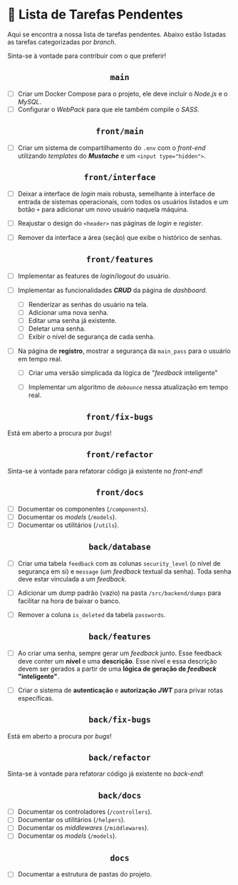 # 📌 Lista de Tarefas Pendentes

Aqui se encontra a nossa lista de tarefas pendentes. Abaixo estão listadas as tarefas categorizadas por *branch*.

Sinta-se à vontade para contribuir com o que preferir!

<h2 align="center"><code>main</code></h2>

* [ ] Criar um Docker Compose para o projeto, ele deve incluir o *Node.js* e o *MySQL*.
* [ ] Configurar o *WebPack* para que ele também compile o *SASS*.

<h2 align="center"><code>front/main</code></h2>

* [ ] Criar um sistema de compartilhamento do `.env` com o *front-end* utilizando *templates* do ***Mustache*** e um `<input type="hidden">`.

<h2 align="center"><code>front/interface</code></h2>

* [ ] Deixar a interface de *login* mais robusta, semelhante à interface de entrada de sistemas operacionais, com todos os usuários listados e um botão `+` para adicionar um novo usuário naquela máquina.

* [ ] Reajustar o design do `<header>` nas páginas de *login* e *register*.

* [ ] Remover da interface a área (seção) que exibe o histórico de senhas.

<h2 align="center"><code>front/features</code></h2>

* [ ] Implementar as features de *login*/*logout* do usuário.

* [ ] Implementar as funcionalidades ***CRUD*** da página de *dashboard*.
    * [ ] Renderizar as senhas do usuário na tela.
    * [ ] Adicionar uma nova senha.
    * [ ] Editar uma senha já existente.
    * [ ] Deletar uma senha.
    * [ ] Exibir o nível de segurança de cada senha.

* [ ] Na página de **registro**, mostrar a segurança da `main_pass` para o usuário em tempo real.
    * [ ] Criar uma versão simplicada da lógica de "*feedback* inteligente"
    * [ ] Implementar um algoritmo de *`debounce`* nessa atualização em tempo real.


<h2 align="center"><code>front/fix-bugs</code></h2>

Está em aberto a procura por *bugs*!

<h2 align="center"><code>front/refactor</code></h2>

Sinta-se à vontade para refatorar código já existente no *front-end*!

<h2 align="center"><code>front/docs</code></h2>

* [ ] Documentar os componentes (`/components`).
* [ ] Documentar os *models* (`/models`).
* [ ] Documentar os utilitários (`/utils`).

<h2 align="center"><code>back/database</code></h2>

* [ ] Criar uma tabela `feedback` com as colunas `security_level` (o nível de segurança em si) e `message` (um *feedback* textual da senha). Toda senha deve estar vinculada a um *feedback*.

* [ ] Adicionar um *dump* padrão (vazio) na pasta `/src/backend/dumps` para facilitar na hora de baixar o banco.

* [ ] Remover a coluna `is_deleted` da tabela `passwords`.

<h2 align="center"><code>back/features</code></h2>

* [ ] Ao criar uma senha, sempre gerar um *feedback* junto. Esse feedback deve conter um **nível** e uma **descrição**. Esse nível e essa descrição devem ser gerados a partir de uma **lógica de geração de *feedback* "inteligente"**.

* [ ] Criar o sistema de **autenticação** e **autorização** ***JWT*** para privar rotas específicas.

<h2 align="center"><code>back/fix-bugs</code></h2>

Está em aberto a procura por *bugs*!

<h2 align="center"><code>back/refactor</code></h2>

Sinta-se à vontade para refatorar código já existente no *back-end*!

<h2 align="center"><code>back/docs</code></h2>

* [ ] Documentar os controladores (`/controllers`).
* [ ] Documentar os utilitários (`/helpers`).
* [ ] Documentar os *middlewares* (`/middlewares`).
* [ ] Documentar os *models* (`/models`).

<h2 align="center"><code>docs</code></h2>

* [ ] Documentar a estrutura de pastas do projeto.
